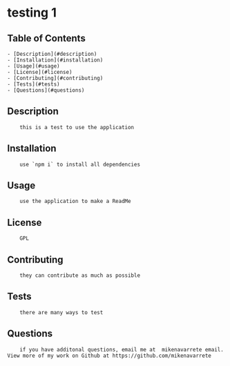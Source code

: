 
#  testing 1

## Table of Contents
    - [Description](#description)
    - [Installation](#installation)
    - [Usage](#usage)
    - [License](#license)
    - [Contributing](#contributing)
    - [Tests](#tests)
    - [Questions](#questions)
    
## Description
        this is a test to use the application
## Installation
        use `npm i` to install all dependencies
## Usage
        use the application to make a ReadMe
## License
        GPL
## Contributing
        they can contribute as much as possible
## Tests
        there are many ways to test 
## Questions
        if you have additonal questions, email me at  mikenavarrete email. View more of my work on Github at https://github.com/mikenavarrete
                
